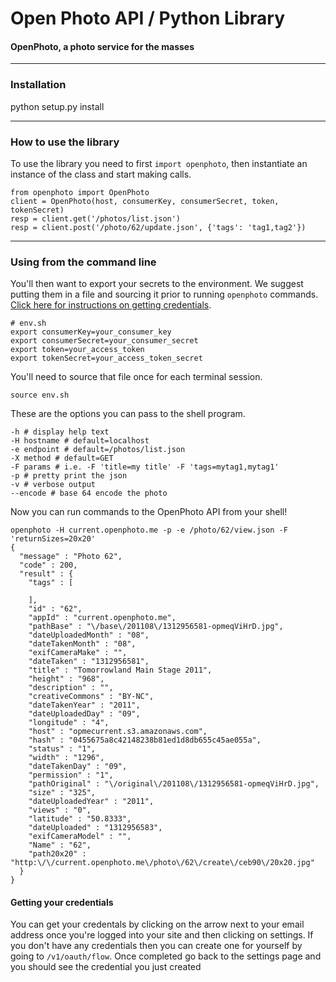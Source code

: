 Open Photo API / Python Library
=======================
#### OpenPhoto, a photo service for the masses

----------------------------------------
<a name="install"></a>
### Installation
python setup.py install

----------------------------------------

<a name="python"></a>
### How to use the library

To use the library you need to first ``import openphoto``, then instantiate an instance of the class and start making calls.
    
    from openphoto import OpenPhoto
    client = OpenPhoto(host, consumerKey, consumerSecret, token, tokenSecret)
    resp = client.get('/photos/list.json')
    resp = client.post('/photo/62/update.json', {'tags': 'tag1,tag2'})

----------------------------------------

<a name="cli"></a>
### Using from the command line

You'll then want to export your secrets to the environment.
We suggest putting them in a file and sourcing it prior to running `openphoto` commands.
<a href="#credentials">Click here for instructions on getting credentials</a>.

    # env.sh
    export consumerKey=your_consumer_key
    export consumerSecret=your_consumer_secret
    export token=your_access_token
    export tokenSecret=your_access_token_secret

You'll need to source that file once for each terminal session.
    
    source env.sh

These are the options you can pass to the shell program.

    -h # display help text
    -H hostname # default=localhost
    -e endpoint # default=/photos/list.json
    -X method # default=GET
    -F params # i.e. -F 'title=my title' -F 'tags=mytag1,mytag1'
    -p # pretty print the json
    -v # verbose output
    --encode # base 64 encode the photo

Now you can run commands to the OpenPhoto API from your shell!

    openphoto -H current.openphoto.me -p -e /photo/62/view.json -F 'returnSizes=20x20'
    {
      "message" : "Photo 62",
      "code" : 200,
      "result" : {
        "tags" : [
          
        ],
        "id" : "62",
        "appId" : "current.openphoto.me",
        "pathBase" : "\/base\/201108\/1312956581-opmeqViHrD.jpg",
        "dateUploadedMonth" : "08",
        "dateTakenMonth" : "08",
        "exifCameraMake" : "",
        "dateTaken" : "1312956581",
        "title" : "Tomorrowland Main Stage 2011",
        "height" : "968",
        "description" : "",
        "creativeCommons" : "BY-NC",
        "dateTakenYear" : "2011",
        "dateUploadedDay" : "09",
        "longitude" : "4",
        "host" : "opmecurrent.s3.amazonaws.com",
        "hash" : "0455675a8c42148238b81ed1d8db655c45ae055a",
        "status" : "1",
        "width" : "1296",
        "dateTakenDay" : "09",
        "permission" : "1",
        "pathOriginal" : "\/original\/201108\/1312956581-opmeqViHrD.jpg",
        "size" : "325",
        "dateUploadedYear" : "2011",
        "views" : "0",
        "latitude" : "50.8333",
        "dateUploaded" : "1312956583",
        "exifCameraModel" : "",
        "Name" : "62",
        "path20x20" : "http:\/\/current.openphoto.me\/photo\/62\/create\/ceb90\/20x20.jpg"
      }
    }

<a name="credentials"></a>
#### Getting your credentials

You can get your credentals by clicking on the arrow next to your email address once you're logged into your site and then clicking on settings.
If you don't have any credentials then you can create one for yourself by going to `/v1/oauth/flow`.
Once completed go back to the settings page and you should see the credential you just created
